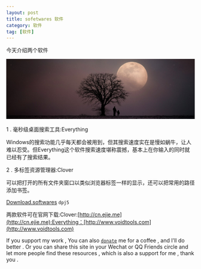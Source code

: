 ```yaml
---
layout: post
title: sofetwares 软件
category: 软件
tag: [软件]
---
```


今天介绍两个软件

<img src="/images/top-head-piature/2017-12-05-two-kinds.jpg" width="722" height="160">

1 . 毫秒级桌面搜索工具:Everything 

Windows的搜索功能几乎每天都会被用到，但其搜索速度实在是慢如蜗牛，让人难以忍受。但Everything这个软件搜索速度堪称震撼，基本上在你输入的同时就已经有了搜索结果。<br/>

2 . 多标签资源管理器:Clover 

可以把打开的所有文件夹窗口以类似浏览器标签一样的显示，还可以把常用的路径添加书签。<br/>

[Download.softwares](https://pan.baidu.com/s/1slnz8F7) `dpj5` <br/>

两款软件可在官网下载:Clover:[http://cn.ejie.me](http://cn.ejie.me);Everything：[http://www.voidtools.com](http://www.voidtools.com)

If you support my work , You can also <a href="https://camplus.github.io/donate.html" title="谢谢支持">`donate`</a> me for a coffee , and I'll do better . Or you can share this site in your Wechat or QQ Friends circle and let more people find these resources , which is also a support for me , thank you .

